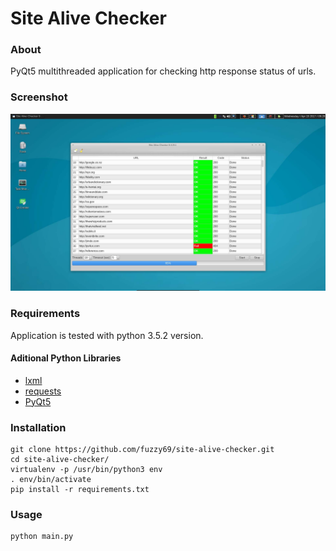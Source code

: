 # Site Alive Checker

### About

PyQt5 multithreaded application for checking http response status of urls.

### Screenshot

![Screenshot](screenshots/main.jpg)

### Requirements

Application is tested with python 3.5.2 version.

#### Aditional Python Libraries

- [lxml](https://github.com/lxml/lxml/)
- [requests](https://github.com/kennethreitz/requests)
- [PyQt5](https://github.com/baoboa/pyqt5)

### Installation

```
git clone https://github.com/fuzzy69/site-alive-checker.git
cd site-alive-checker/
virtualenv -p /usr/bin/python3 env
. env/bin/activate
pip install -r requirements.txt
```

### Usage

```
python main.py
```